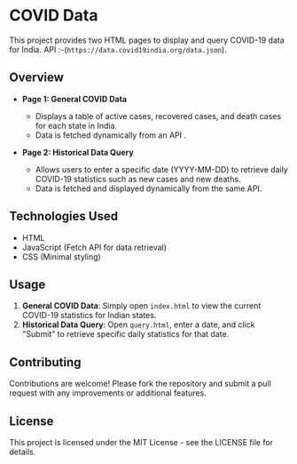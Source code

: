 # COVID Data

This project provides two HTML pages to display and query COVID-19 data for India.
API :-(`https://data.covid19india.org/data.json`).
## Overview

- **Page 1: General COVID Data**
  - Displays a table of active cases, recovered cases, and death cases for each state in India.
  - Data is fetched dynamically from an API .

- **Page 2: Historical Data Query**
  - Allows users to enter a specific date (YYYY-MM-DD) to retrieve daily COVID-19 statistics such as new cases and new deaths.
  - Data is fetched and displayed dynamically from the same API.

## Technologies Used

- HTML
- JavaScript (Fetch API for data retrieval)
- CSS (Minimal styling)

## Usage

1. **General COVID Data**: Simply open `index.html` to view the current COVID-19 statistics for Indian states.
2. **Historical Data Query**: Open `query.html`, enter a date, and click "Submit" to retrieve specific daily statistics for that date.

## Contributing

Contributions are welcome! Please fork the repository and submit a pull request with any improvements or additional features.

## License

This project is licensed under the MIT License - see the LICENSE file for details.
